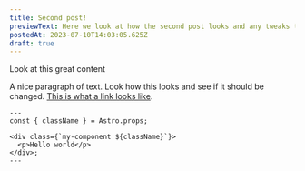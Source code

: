 ```yaml
---
title: Second post!
previewText: Here we look at how the second post looks and any tweaks that should be made along the way
postedAt: 2023-07-10T14:03:05.625Z
draft: true
---
```


Look at this great content

A nice paragraph of text. Look how this looks and see if it should be changed. [This is what a link looks like](/).

```astro
---
const { className } = Astro.props;

<div class={`my-component ${className}`}>
  <p>Hello world</p>
</div>;
---
```
